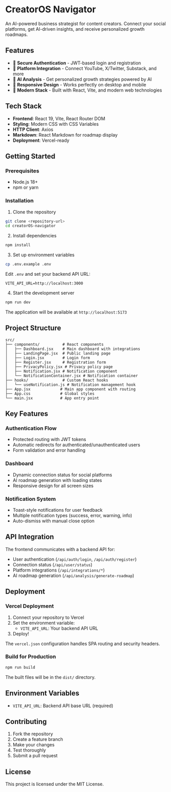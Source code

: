 # CreatorOS Navigator

An AI-powered business strategist for content creators. Connect your social platforms, get AI-driven insights, and receive personalized growth roadmaps.

## Features

- 🔐 **Secure Authentication** - JWT-based login and registration
- 🔗 **Platform Integration** - Connect YouTube, X/Twitter, Substack, and more
- 🤖 **AI Analysis** - Get personalized growth strategies powered by AI
- 📱 **Responsive Design** - Works perfectly on desktop and mobile
- 🚀 **Modern Stack** - Built with React, Vite, and modern web technologies

## Tech Stack

- **Frontend**: React 19, Vite, React Router DOM
- **Styling**: Modern CSS with CSS Variables
- **HTTP Client**: Axios
- **Markdown**: React Markdown for roadmap display
- **Deployment**: Vercel-ready

## Getting Started

### Prerequisites

- Node.js 18+ 
- npm or yarn

### Installation

1. Clone the repository
```bash
git clone <repository-url>
cd creatorOS-navigator
```

2. Install dependencies
```bash
npm install
```

3. Set up environment variables
```bash
cp .env.example .env
```

Edit `.env` and set your backend API URL:
```
VITE_API_URL=http://localhost:3000
```

4. Start the development server
```bash
npm run dev
```

The application will be available at `http://localhost:5173`

## Project Structure

```
src/
├── components/          # React components
│   ├── Dashboard.jsx    # Main dashboard with integrations
│   ├── LandingPage.jsx  # Public landing page
│   ├── Login.jsx        # Login form
│   ├── Register.jsx     # Registration form
│   ├── PrivacyPolicy.jsx # Privacy policy page
│   ├── Notification.jsx # Notification component
│   └── NotificationContainer.jsx # Notification container
├── hooks/               # Custom React hooks
│   └── useNotification.js # Notification management hook
├── App.jsx             # Main app component with routing
├── App.css             # Global styles
└── main.jsx            # App entry point
```

## Key Features

### Authentication Flow
- Protected routing with JWT tokens
- Automatic redirects for authenticated/unauthenticated users
- Form validation and error handling

### Dashboard
- Dynamic connection status for social platforms
- AI roadmap generation with loading states
- Responsive design for all screen sizes

### Notification System
- Toast-style notifications for user feedback
- Multiple notification types (success, error, warning, info)
- Auto-dismiss with manual close option

## API Integration

The frontend communicates with a backend API for:
- User authentication (`/api/auth/login`, `/api/auth/register`)
- Connection status (`/api/user/status`)
- Platform integrations (`/api/integrations/*`)
- AI roadmap generation (`/api/analysis/generate-roadmap`)

## Deployment

### Vercel Deployment

1. Connect your repository to Vercel
2. Set the environment variable:
   - `VITE_API_URL`: Your backend API URL
3. Deploy!

The `vercel.json` configuration handles SPA routing and security headers.

### Build for Production

```bash
npm run build
```

The built files will be in the `dist/` directory.

## Environment Variables

- `VITE_API_URL`: Backend API base URL (required)

## Contributing

1. Fork the repository
2. Create a feature branch
3. Make your changes
4. Test thoroughly
5. Submit a pull request

## License

This project is licensed under the MIT License.
